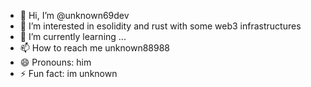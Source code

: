 - 👋 Hi, I’m @unknown69dev
- 👀 I’m interested in esolidity and rust with some web3 infrastructures
- 🌱 I’m currently learning ...
- 📫 How to reach me unknown88988
- 😄 Pronouns: him
- ⚡ Fun fact: im unknown

<!---
unknown69dev/unknown69dev is a ✨ special ✨ repository because its `README.md` (this file) appears on your GitHub profile.
You can click the Preview link to take a look at your changes.
--->
